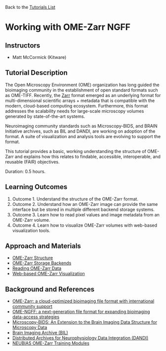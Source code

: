 Back to the [Tutorials List](../../README.md#tutorials-list)

# Working with OME-Zarr NGFF

## Instructors

- Matt McCormick (Kitware)

## Tutorial Description

The Open Microscopy Environment (OME) organization has long guided the
bioimaging community in the establishment of open standard formats such as
OME-TIFF. Recently, the [Zarr](https://zarr.dev/) format emerged as an
underlying format for multi-dimensional scientific arrays + metadata that is
compatible with the modern, cloud-based computing ecosystem. Furthermore, this
format addresses the scalability needs for large-scale microscopy volumes
generated by state-of-the-art systems.

Neuroimaging community standards such as Microscopy-BIDS, and BRAIN Initiative
archives, such as BIL and DANDI, are working on adoption of the format. A
suite of visualization and analysis tools are evolving to support the format.

This tutorial provides a basic, working understanding the structure of OME-Zarr and
explains how this relates to findable, accessible, interoperable, and reusable
(FAIR) objectives.

Duration: 0.5 hours.

## Learning Outcomes

1. Outcome 1. Understand the structure of the OME-Zarr format.
2. Outcome 2. Understand how an OME-Zarr image can provide the same interface but be stored in multiple different backend storage systems.
3. Outcome 3. Learn how to read pixel values and image metadata from an OME-Zarr volume.
4. Outcome 4. Learn how to visualize OME-Zarr volumes with web-based visualization tools.

## Approach and Materials

- [OME-Zarr Structure](./OME-Zarr_Structure.ipynb)
- [OME-Zarr Storage Backends](./OME-Zarr_Storage_Backends.ipynb)
- [Reading OME-Zarr Data](./Reading_OME-Zarr_Data.ipynb)
- [Web-based OME-Zarr Visualization](./Web-based_OME-Zarr_Visualization.ipynb)

## Background and References

- [OME-Zarr: a cloud-optimized bioimaging file format with international community support](https://doi.org/10.1101/2023.02.17.528834)
- [OME-NGFF: a next-generation file format for expanding bioimaging data-access strategies](https://doi.org/10.1038/s41592-021-01326-w)
- [Microscopy-BIDS: An Extension to the Brain Imaging Data Structure for
  Microscopy Data](https://www.ncbi.nlm.nih.gov/pmc/articles/PMC9063519/)
- [Brain Imaging Archive (BIL)](https://www.brainimagelibrary.org/)
- [Distributed Archives for Neurophysiology Data Integration (DANDI)](https://www.dandiarchive.org/)
- [NEUBIAS OME-Zarr Training Modules](https://neubias.github.io/training-resources/ome_zarr/index.html)

